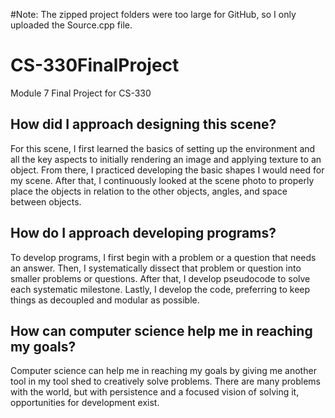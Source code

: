 #Note: The zipped project folders were too large for GitHub, so I only uploaded the Source.cpp file.

# CS-330FinalProject
Module 7 Final Project for CS-330
## How did I approach designing this scene?
For this scene, I first learned the basics of setting up the environment and all the key aspects to initially rendering an image and applying texture to an object.  From there, I practiced developing the basic shapes I would need for my scene.  After that, I continuously looked at the scene photo to properly place the objects in relation to the other objects, angles, and space between objects.


## How do I approach developing programs?
To develop programs, I first begin with a problem or a question that needs an answer.  Then, I systematically dissect that problem or question into smaller problems or questions.  After that, I develop pseudocode to solve each systematic milestone.  Lastly, I develop the code, preferring to keep things as decoupled and modular as possible.


## How can computer science help me in reaching my goals?
Computer science can help me in reaching my goals by giving me another tool in my tool shed to creatively solve problems.  There are many problems with the world, but with persistence and a focused vision of solving it, opportunities for development exist.
